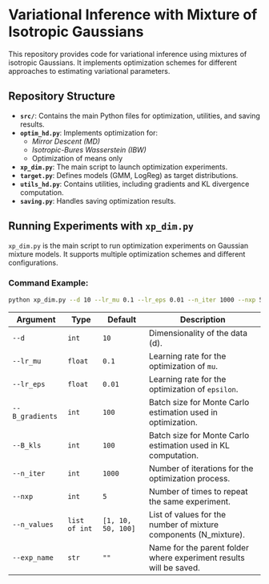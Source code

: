 # Variational Inference with Mixture of Isotropic Gaussians

This repository provides code for variational inference using mixtures of isotropic Gaussians. It implements optimization schemes for different approaches to estimating variational parameters.

## Repository Structure

- **`src/`**: Contains the main Python files for optimization, utilities, and saving results.
- **`optim_hd.py`**: Implements optimization for:
  - *Mirror Descent (MD)*
  - *Isotropic-Bures Wasserstein (IBW)*
  - Optimization of means only
- **`xp_dim.py`**: The main script to launch optimization experiments.
- **`target.py`**: Defines models (GMM, LogReg) as target distributions.
- **`utils_hd.py`**: Contains utilities, including gradients and KL divergence computation.
- **`saving.py`**: Handles saving optimization results.

## Running Experiments with `xp_dim.py`

`xp_dim.py` is the main script to run optimization experiments on Gaussian mixture models. It supports multiple optimization schemes and different configurations.

### Command Example:

```bash
python xp_dim.py --d 10 --lr_mu 0.1 --lr_eps 0.01 --n_iter 1000 --nxp 5 --n_values 1 10 50 100 --exp_name "experiment_1"
```


| Argument | Type | Default | Description |
|----------|------|---------|-------------|
| `--d` | `int` | `10` | Dimensionality of the data (d). |
| `--lr_mu` | `float` | `0.1` | Learning rate for the optimization of `mu`. |
| `--lr_eps` | `float` | `0.01` | Learning rate for the optimization of `epsilon`. |
| `--B_gradients` | `int` | `100` | Batch size for Monte Carlo estimation used in optimization. |
| `--B_kls` | `int` | `100` | Batch size for Monte Carlo estimation used in KL computation. |
| `--n_iter` | `int` | `1000` | Number of iterations for the optimization process. |
| `--nxp` | `int` | `5` | Number of times to repeat the same experiment. |
| `--n_values` | `list of int` | `[1, 10, 50, 100]` | List of values for the number of mixture components (N_mixture). |
| `--exp_name` | `str` | `""` | Name for the parent folder where experiment results will be saved. |

